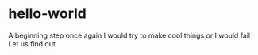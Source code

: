 # hello-world
A beginning step once again
I would try to make cool things or I would fail
Let us find out
